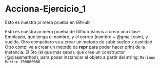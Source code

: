 # Acciona-Ejercicio_1
Esto es nuestra primera prueba en GitHub

Esto es nuestra primera prueba de Github
Vamos a crear una clase Empleado, que tenga el nombre, y el correo (nombre + @gmail.com), y sueldo. Otro compañero va a crear un metodo de subir sueldo x cantidad. Otro compi va a crear un metodo de __repr__ para poder hacer print de la instancia.
El 5to (el que más sepa), que cree un constructor (@classmethod), para poder instanciar el objeto a partir del string: `Mariano Martin 100000000`

